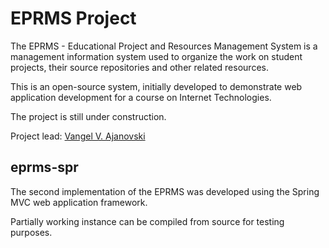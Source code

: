 # EPRMS Project

The EPRMS - Educational Project and Resources Management System is a management information system used to organize the work on student projects, their source repositories and other related resources. 

This is an open-source system, initially developed to demonstrate web application development for a course on Internet Technologies.

The project is still under construction.

Project lead: [Vangel V. Ajanovski](https://ajanovski.info)

## eprms-spr

The second implementation of the EPRMS was developed using the Spring MVC web application framework.

Partially working instance can be compiled from source for testing purposes.

